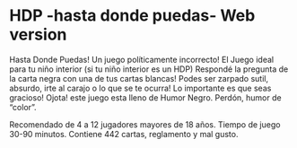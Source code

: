 # HDP -hasta donde puedas- Web version
Hasta Donde Puedas! Un juego políticamente incorrecto!
El Juego ideal para tu niño interior (si tu niño interior es un HDP)
Respondé la pregunta de la carta negra con una de tus cartas blancas!
Podes ser zarpado sutil, absurdo, irte al carajo o lo que se te ocurra!
Lo importante es que seas gracioso!
Ojota! este juego esta lleno de Humor Negro. Perdón, humor de “color”.

Recomendado de 4 a 12 jugadores mayores de 18 años.
Tiempo de juego 30-90 minutos.
Contiene 442 cartas, reglamento y mal gusto.
